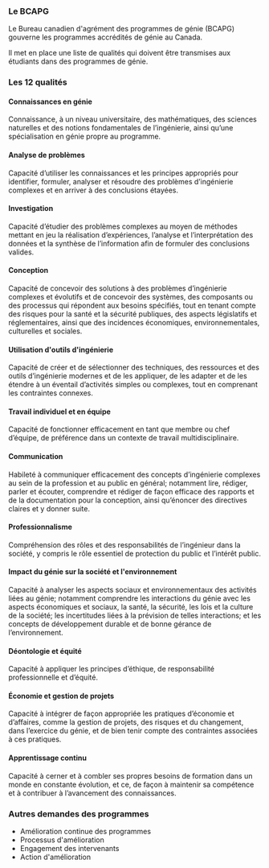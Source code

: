 ### Le BCAPG
Le Bureau canadien d'agrément des programmes de génie (BCAPG) gouverne les programmes accrédités de génie au Canada.

Il met en place une liste de qualités qui doivent être transmises aux étudiants dans des programmes de génie.

### Les 12 qualités
#### Connaissances en génie
Connaissance, à un niveau universitaire, des mathématiques, des sciences naturelles et des notions fondamentales de l’ingénierie, ainsi qu’une spécialisation en génie propre au programme.
#### Analyse de problèmes
Capacité d’utiliser les connaissances et les principes appropriés pour identifier, formuler, analyser et résoudre des problèmes d’ingénierie complexes et en arriver à des conclusions étayées.
#### Investigation
Capacité d’étudier des problèmes complexes au moyen de méthodes mettant en jeu la réalisation d’expériences, l’analyse et l’interprétation des données et la synthèse de l’information afin de formuler des conclusions valides.
#### Conception
Capacité de concevoir des solutions à des problèmes d’ingénierie complexes et évolutifs et de concevoir des systèmes, des composants ou des processus qui répondent aux besoins spécifiés, tout en tenant compte des risques pour la santé et la sécurité publiques, des aspects législatifs et réglementaires, ainsi que des incidences économiques, environnementales, culturelles et sociales.
#### Utilisation d'outils d'ingénierie
Capacité de créer et de sélectionner des techniques, des ressources et des outils d’ingénierie modernes et de les appliquer, de les adapter et de les étendre à un éventail d’activités simples ou complexes, tout en comprenant les contraintes connexes.
#### Travail individuel et en équipe
Capacité de fonctionner efficacement en tant que membre ou chef d’équipe, de préférence dans un contexte de travail multidisciplinaire.
#### Communication
Habileté à communiquer efficacement des concepts d’ingénierie complexes au sein de la profession et au public en général; notamment lire, rédiger, parler et écouter, comprendre et rédiger de façon efficace des rapports et de la documentation pour la conception, ainsi qu’énoncer des directives claires et y donner suite.
#### Professionnalisme
Compréhension des rôles et des responsabilités de l’ingénieur dans la société, y compris le rôle essentiel de protection du public et l’intérêt public.
#### Impact du génie sur la société et l'environnement
Capacité à analyser les aspects sociaux et environnementaux des activités liées au génie; notamment comprendre les interactions du génie avec les aspects économiques et sociaux, la santé, la sécurité, les lois et la culture de la société; les incertitudes liées à la prévision de telles interactions; et les concepts de développement durable et de bonne gérance de l’environnement.
#### Déontologie et équité
Capacité à appliquer les principes d’éthique, de responsabilité professionnelle et d’équité.
#### Économie et gestion de projets
Capacité à intégrer de façon appropriée les pratiques d’économie et d’affaires, comme la gestion de projets, des risques et du changement, dans l’exercice du génie, et de bien tenir compte des contraintes associées à ces pratiques.
#### Apprentissage continu
Capacité à cerner et à combler ses propres besoins de formation dans un monde en constante évolution, et ce, de façon à maintenir sa compétence et à contribuer à l’avancement des connaissances.

### Autres demandes des programmes
- Amélioration continue des programmes
- Processus d'amélioration
- Engagement des intervenants
- Action d'amélioration